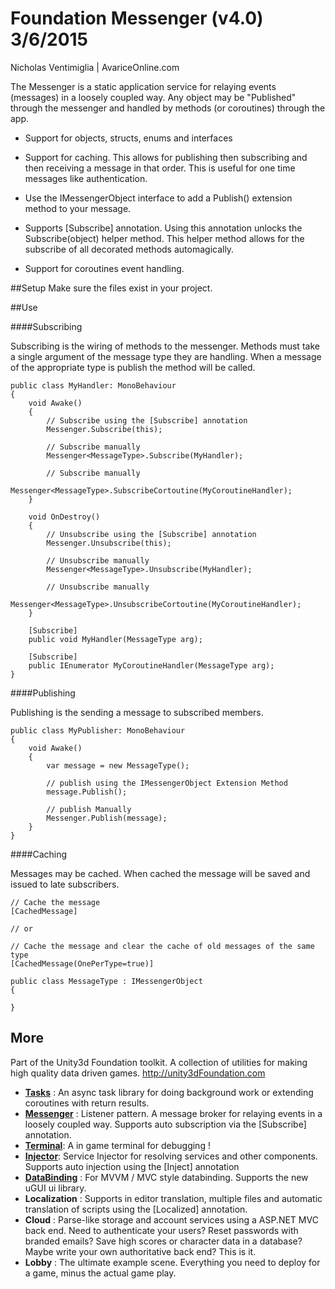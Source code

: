 # Foundation Messenger (v4.0) 3/6/2015

Nicholas Ventimiglia | AvariceOnline.com

The Messenger is a static application service for relaying events (messages)
in a loosely coupled way. Any object may be "Published" through the messenger
and handled by methods (or coroutines) through the app.

- Support for objects, structs, enums and interfaces

- Support for caching. This allows for publishing then subscribing and then receiving
  a message in that order. This is useful for one time messages like authentication.

- Use the IMessengerObject interface to add a Publish() extension method to your message.

- Supports [Subscribe] annotation. Using this annotation unlocks the Subscribe(object) helper method.
  This helper method allows for the subscribe of all decorated methods automagically.
  
- Support for coroutines event handling.


##Setup
Make sure the files exist in your project.

##Use

####Subscribing

Subscribing is the wiring of methods to the messenger. Methods must take a single
argument of the message type they are handling. When a message of the appropriate type
is publish the method will be called.

    public class MyHandler: MonoBehaviour
    {
        void Awake()
        {
            // Subscribe using the [Subscribe] annotation
            Messenger.Subscribe(this);
			
			// Subscribe manually
            Messenger<MessageType>.Subscribe(MyHandler);
						
            // Subscribe manually
            Messenger<MessageType>.SubscribeCortoutine(MyCoroutineHandler);
        }

        void OnDestroy()
        {
            // Unsubscribe using the [Subscribe] annotation
            Messenger.Unsubscribe(this);
			
			// Unsubscribe manually
            Messenger<MessageType>.Unsubscribe(MyHandler);
						
            // Unsubscribe manually
            Messenger<MessageType>.UnsubscribeCortoutine(MyCoroutineHandler);
        }

		[Subscribe]
		public void MyHandler(MessageType arg);

		[Subscribe]
		public IEnumerator MyCoroutineHandler(MessageType arg);
	}

####Publishing

Publishing is the sending a message to subscribed members.

    public class MyPublisher: MonoBehaviour
    {
        void Awake()
        {
			var message = new MessageType();

			// publish using the IMessengerObject Extension Method
			message.Publish();

			// publish Manually
			Messenger.Publish(message);
        }
	}

####Caching

Messages may be cached. When cached the message will be saved and issued to late subscribers.

	// Cache the message
	[CachedMessage]

	// or

	// Cache the message and clear the cache of old messages of the same type
	[CachedMessage(OnePerType=true)]

    public class MessageType : IMessengerObject
    {

	}

## More

Part of the Unity3d Foundation toolkit. A collection of utilities for making high quality data driven games. http://unity3dFoundation.com

- [**Tasks**](https://github.com/NVentimiglia/Unity3d-Async-Task) : An async task library for doing background work or extending coroutines with return results.
- [**Messenger**](https://github.com/NVentimiglia/Unity3d-Event-Messenger) : Listener pattern. A message broker for relaying events in a loosely coupled way. Supports auto subscription via the [Subscribe] annotation.
- [**Terminal**](https://github.com/NVentimiglia/Unity3d-uGUI-Terminal): A in game terminal for debugging !
- [**Injector**](https://github.com/NVentimiglia/Unity3d-Service-Injector): Service Injector for resolving services and other components. Supports auto injection using the [Inject] annotation
- [**DataBinding**](https://github.com/NVentimiglia/Unity3d-Databinding-Mvvm-Mvc) : For MVVM / MVC style databinding. Supports the new uGUI ui library.
- **Localization** : Supports in editor translation, multiple files and automatic translation of scripts using the [Localized] annotation.
- **Cloud** : Parse-like storage and account services using a ASP.NET MVC back end. Need to authenticate your users? Reset passwords with branded emails? Save high scores or character data in a database? Maybe write your own authoritative back end? This is it.
- **Lobby** : The ultimate example scene. Everything you need to deploy for a game, minus the actual game play.

